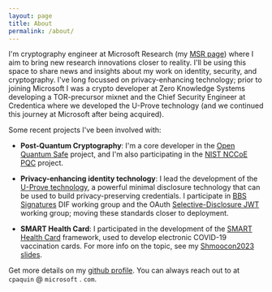 ```yaml
---
layout: page
title: About
permalink: /about/
---
```


I'm cryptography engineer at Microsoft Research (my [MSR page](https://www.microsoft.com/en-us/research/people/cpaquin/)) where I aim to bring new research innovations closer to reality. I'll be using this space to share news and insights about my work on identity, security, and cryptography. I've long focussed on privacy-enhancing technology; prior to joining Microsoft I was a crypto developer at Zero Knowledge Systems developing a TOR-precursor mixnet and the Chief Security Engineer at Credentica where we developed the U-Prove technology (and we continued this journey at Microsoft after being acquired).

Some recent projects I've been involved with:
* **Post-Quantum Cryptography**: I'm a core developer in the [Open Quantum Safe](https://github.com/open-quantum-safe) project, and I'm also participating in the [NIST NCCoE PQC](https://www.nccoe.nist.gov/crypto-agility-considerations-migrating-post-quantum-cryptographic-algorithms) project.

* **Privacy-enhancing identity technology**: I lead the development of the [U-Prove technology](https://microsoft.com/uprove), a powerful minimal disclosure technology that can be used to build privacy-preserving credentials. I participate in [BBS Signatures](https://github.com/decentralized-identity/bbs-signature) DIF working group and the OAuth [Selective-Disclosure JWT](https://github.com/oauth-wg/oauth-selective-disclosure-jwt) working group; moving these standards closer to deployment. 

* **SMART Health Card**: I participated in the development of the [SMART Health Card](https://smarthealth.cards/) framework, used to develop electronic COVID-19 vaccination cards. For more info on the topic, see my [Shmoocon2023 slides](../presentations/shmoocon2023_paquin_shc.pdf).

Get more details on my [github profile](https://github.com/christianpaquin). You can always reach out to at `cpaquin` @ `microsoft` . `com`.


